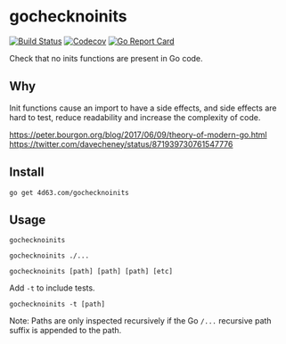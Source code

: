 # gochecknoinits

[![Build Status](https://img.shields.io/travis/leighmcculloch/gochecknoinits.svg)](https://travis-ci.org/leighmcculloch/gochecknoinits)
[![Codecov](https://img.shields.io/codecov/c/github/leighmcculloch/gochecknoinits.svg)](https://codecov.io/gh/leighmcculloch/gochecknoinits)
[![Go Report Card](https://goreportcard.com/badge/github.com/leighmcculloch/gochecknoinits)](https://goreportcard.com/report/github.com/leighmcculloch/gochecknoinits)

Check that no inits functions are present in Go code.

## Why

Init functions cause an import to have a side effects, and side effects are hard to test, reduce readability and increase the complexity of code.

https://peter.bourgon.org/blog/2017/06/09/theory-of-modern-go.html
https://twitter.com/davecheney/status/871939730761547776

## Install

```
go get 4d63.com/gochecknoinits
```

## Usage

```
gochecknoinits
```

```
gochecknoinits ./...
```

```
gochecknoinits [path] [path] [path] [etc]
```

Add `-t` to include tests.

```
gochecknoinits -t [path]
```

Note: Paths are only inspected recursively if the Go `/...` recursive path suffix is appended to the path.
